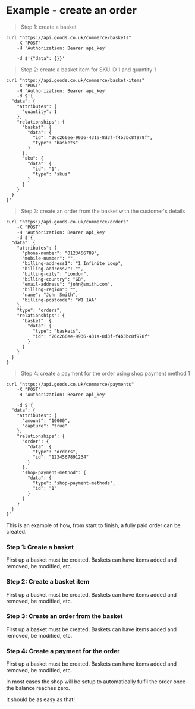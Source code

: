 # Example - create an order

> Step 1: create a basket

```shell
curl "https://api.goods.co.uk/commerce/baskets"
    -X "POST"
    -H 'Authorization: Bearer api_key'

    -d $'{"data": {}}'
```

> Step 2: create a basket item for SKU ID 1 and quantity 1

```shell
curl "https://api.goods.co.uk/commerce/basket-items"
    -X "POST"
    -H 'Authorization: Bearer api_key'
    -d $'{
  "data": {
    "attributes": {
      "quantity": 1
    },
    "relationships": {
      "basket": {
        "data": {
          "id": "26c266ee-9936-431a-8d3f-f4b3bc8f978f",
          "type": "baskets"
        }
      },
      "sku": {
        "data": {
          "id": "1",
          "type": "skus"
        }
      }
    }
  }
}'
```

> Step 3: create an order from the basket with the customer's details

```shell
curl "https://api.goods.co.uk/commerce/orders"
    -X "POST"
    -H 'Authorization: Bearer api_key'
    -d $'{
  "data": {
    "attributes": {
      "phone-number": "0123456789",
      "mobile-number": "",
      "billing-address1": "1 Infinite Loop",
      "billing-address2": "",
      "billing-city": "London",
      "billing-country": "GB",
      "email-address": "john@smith.com",
      "billing-region": "",
      "name": "John Smith",
      "billing-postcode": "W1 1AA"
    },
    "type": "orders",
    "relationships": {
      "basket": {
        "data": {
          "type": "baskets",
          "id": "26c266ee-9936-431a-8d3f-f4b3bc8f978f"
        }
      }
    }
  }
}
```

> Step 4: create a payment for the order using shop payment method 1

```shell
curl "https://api.goods.co.uk/commerce/payments"
    -X "POST"
    -H 'Authorization: Bearer api_key'

    -d $'{
  "data": {
    "attributes": {
      "amount": "10000",
      "capture": "true"
    },
    "relationships": {
      "order": {
        "data": {
          "type": "orders",
          "id": "1234567891234"
        }
      },
      "shop-payment-method": {
        "data": {
          "type": "shop-payment-methods",
          "id": "1"
        }
      }
    }
  }
}'
```

This is an example of how, from start to finish, a fully paid order can be created.

### Step 1: Create a basket

First up a basket must be created. Baskets can have items added and removed, be modified, etc.

### Step 2: Create a basket item

First up a basket must be created. Baskets can have items added and removed, be modified, etc.

### Step 3: Create an order from the basket

First up a basket must be created. Baskets can have items added and removed, be modified, etc.

### Step 4: Create a payment for the order

First up a basket must be created. Baskets can have items added and removed, be modified, etc.

In most cases the shop will be setup to automatically fulfil the order once the balance reaches zero.

<aside class="success">
It should be as easy as that!
</aside>
